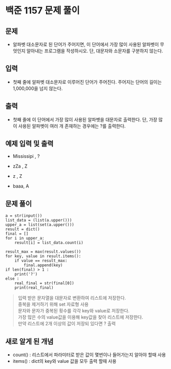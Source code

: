 # 백준 1157 문제 풀이

## 문제
- 알파벳 대소문자로 된 단어가 주어지면, 이 단어에서 가장 많이 사용된 알파벳이 무엇인지 알아내는 프로그램을 작성하시오. 단, 대문자와 소문자를 구분하지 않는다.

## 입력
- 첫째 줄에 알파벳 대소문자로 이루어진 단어가 주어진다. 주어지는 단어의 길이는 1,000,000을 넘지 않는다.


## 출력
- 첫째 줄에 이 단어에서 가장 많이 사용된 알파벳을 대문자로 출력한다. 단, 가장 많이 사용된 알파벳이 여러 개 존재하는 경우에는 ?를 출력한다.

## 예제 입력 및 출력

- Mississipi , ?

- zZa , Z

- z , Z

- baaa, A

## 문제 풀이

```
a = str(input())
list_data = (list(a.upper()))
upper_a = list(set(a.upper()))
result = dict()
final = []
for i in upper_a:
    result[i] = list_data.count(i)
    
result_max = max(result.values())
for key, value in result.items():
    if value == result_max:
        final.append(key)
if len(final) > 1 :
    print('?')
else :
    real_final = str(final[0])
    print(real_final)

```

> 입력 받은 문자열을 대문자로 변환하여 리스트에 저장한다.<br>
중복을 제거하기 위해 set 자료형 사용 <br>
문자와 문자가 중복된 횟수를 각각 key와 value로 저장한다.<br>
가장 많은 수의 value값을 이용해 key값을 찾아 리스트에 저장한다.<br>
만약 리스트에 2개 이상의 값이 저장되 있다면 ? 출력

## 새로 알게 된 개념

- count() : 리스트에서 파라미터로 받은 값이 몇번이나 들어가는지 알아야 할때 사용
- items() : dict의 key와 value 값을 모두 출력 할때 사용
